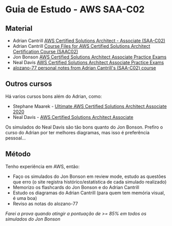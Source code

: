 # Guia de Estudo - AWS SAA-C02

## Material
- Adrian Cantrill [AWS Certified Solutions Architect - Associate (SAA-C02)](https://learn.cantrill.io/p/aws-certified-solutions-architect-associate-saa-c02 "AWS Certified Solutions Architect - Associate (SAA-C02)")
- Adrian Cantrill [Course Files for AWS Certified Solutions Architect Certification Course (SAAC02)](https://github.com/acantril/aws-sa-associate-saac02 "Course Files for AWS Certified Solutions Architect Certification Course (SAAC02)")
- Jon Bonson [AWS Certified Solutions Architect Associate Practice Exams](https://portal.tutorialsdojo.com/courses/aws-certified-solutions-architect-associate-practice-exams/ "AWS Certified Solutions Architect Associate Practice Exams")
- Neal Davis [AWS Certified Solutions Architect Associate Practice Exams](https://learn.digitalcloud.training/order_step/checkout-csaa-practice-exams/ "AWS Certified Solutions Architect Associate Practice Exams")
- [alozano-77 personal notes from Adrian Cantrill's (SAA-C02) course](https://github.com/alozano-77/AWS-SAA-C02-Course "alozano-77 personal notes from Adrian Cantrill's (SAA-C02) course")

## Outros cursos
Há varios cursos bons além do Adrian, como:
-  Stephane Maarek - [Ultimate AWS Certified Solutions Architect Associate 2020](https://www.udemy.com/course/aws-certified-solutions-architect-associate-saa-c02/ "Ultimate AWS Certified Solutions Architect Associate 2020")
- Neal Davis - [AWS Certified Solutions Architect Associate](https://digitalcloud.training/aws-certified-solutions-architect-associate-hands-on-course-saa-c02/http:// "AWS Certified Solutions Architect Associate")

Os simulados do Neal Davis são tão bons quanto do Jon Bonson.
Prefiro o curso do Adrian por ter melhores diagramas, mas isso é preferência pessoal...

## Método
Tenho experiência em AWS, então:
- Faço os simulados do Jon Bonson em review mode, estudo as questões que erro (o site registra histórico/estatística de cada simulado realizado)
- Memorizo os flashcards do Jon Bonson e do Adrian Cantrill
- Estudo os diagramas do Adrian Cantrill (para quem tem memória visual, é uma boa)
- Reviso as notas do alozano-77

*Farei a prova quando atingir a pontuação de >= 85% em todos os simulados do Jon Bonson*
